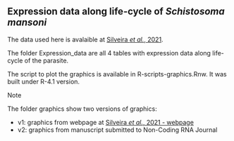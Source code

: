 ## Expression data along life-cycle of *Schistosoma mansoni*

The data used here is avalaible at [Silveira *et al.*, 2021](https://www.nature.com/articles/s41598-021-96055-7).

The folder Expression_data are all 4 tables with expression data along life-cycle of the parasite. 

The script to plot the graphics is available in R-scripts-graphics.Rnw. It was built under R-4.1 version.

> [!NOTE]
> The folder graphics show two versions of graphics:
> * v1: graphics from webpage at [Silveira *et al.*, 2021 - webpage](https://verjolab.shinyapps.io/Reference-genes/)
> * v2: graphics from manuscript submitted to Non-Coding RNA Journal
